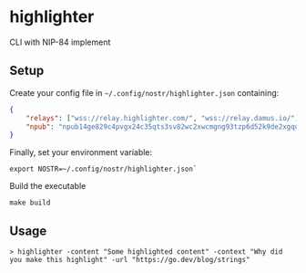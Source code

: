 # highlighter

CLI with NIP-84 implement

## Setup

Create your config file in `~/.config/nostr/highlighter.json` containing:

```json
{
    "relays": ["wss://relay.highlighter.com/", "wss://relay.damus.io/"],
    "npub": "npub14ge829c4pvgx24c35qts3sv82wc2xwcmgng93tzp6d52k9de2xgqq0y4jk"
}
```

Finally, set your environment variable:

```shell
export NOSTR=~/.config/nostr/highlighter.json`
```

Build the executable

```shell
make build
```

## Usage

```shell
> highlighter -content "Some highlighted content" -context "Why did you make this highlight" -url "https://go.dev/blog/strings"
```
